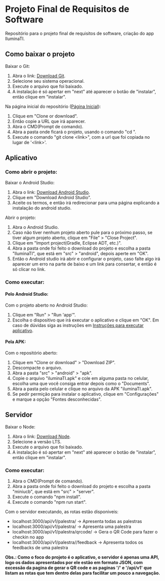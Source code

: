 # Projeto Final de Requisitos de Software
Repositório para o projeto final de requisitos de software, criação do app  IluminaTI.

## Como baixar o projeto

Baixar o Git:
1. Abra o link: [Download Git](https://git-scm.com/downloads).
2. Selecione seu sistema operacional.
3. Execute o arquivo que foi baixado.
4. A instalação é só apertar em "next" até aparecer o botão de "instalar", então clique em "instalar".

Na página inicial do repositório ([Página Inicial](https://github.com/ygorcf/projFinalRequisitos)):
1. Clique em \"Clone or download\".
2. Então copie a URL que irá aparecer.
3. Abra o CMD(Prompt de comando).
4. Abra a pasta onde ficará o projeto, usando o comando "cd <nome da pasta>".
5. Execute o comando "git clone \<link\>", com a url que foi copiada no lugar de '\<link\>'.

## Aplicativo

### Como abrir o projeto:

Baixar o Android Studio:
1. Abra o link: [Download Android Studio](https://developer.android.com/studio/index.html?hl=pt-br).
2. Clique em "Download Android Studio".
3. Aceite os termos, e então irá redirecionar para uma página explicando a instalação do android studio.

Abrir o projeto:
1. Abra o Android Studio.
2. Caso não tiver nenhum projeto aberto pule para o próximo passo, se tiver algum projeto aberto, clique em "File" > "Close Project".
3. Clique em "Import project(Gradle, Eclipse ADT, etc.)".
4. Abra a pasta onde foi feito o download do projeto e escolha a pasta "IluminaTI", que está em "src" > "android", depois aperte em "OK".
5. Então o Android studio irá abrir e configurar o projeto, caso falte algo irá aparecer um erro na parte de baixo e um link para consertar, e então é só clicar no link.

### Como executar:

#### Pelo Android Studio:

Com o projeto aberto no Android Studio:
1. Clique em "Run" > "Run 'app'".
2. Escolha o dispositivo que irá executar o aplicativo e clique em "OK". Em caso de dúvidas siga as instruções em [Instruções para executar aplicativo](https://developer.android.com/studio/run/device.html).

#### Pela APK:

Com o repositório aberto:
1. Clique em "Clone or download" > "Download ZIP".
2. Descompacte o arquivo.
3. Abra a pasta "src" > "android" > "apk".
4. Copie o arquivo "iluminaTI.apk" e cole em alguma pasta no celular, escolha uma que você consiga entrar depois como o "Documents".
5. Abra a pasta pelo celular e clique no arquivo da APK "iluminaTI.apk".
6. Se pedir permição para instalar o aplicativo, clique em "Configurações" e marque a opção "Fontes desconhecidas".

## Servidor

Baixar o Node:
1. Abra o link: [Download Node](https://nodejs.org/en/).
2. Selecione a versão LTS.
3. Execute o arquivo que foi baixado.
4. A instalação é só apertar em "next" até aparecer o botão de "instalar", então clique em "instalar".

### Como executar:

1. Abra o CMD(Prompt de comando).
2. Abra a pasta onde foi feito o download do projeto e escolha a pasta "miniucb", que está em "src" > "server".
3. Execute o comando "npm install".
4. Execute o comando "npm run start".

Com o servidor executando, as rotas estão disponiveis:
* localhost:3000/api/v1/palestra/ -> Apresenta todas as palestras
* localhost:3000/api/v1/palestra/<id da palestra> -> Apresenta uma palestra
* localhost:3000/api/v1/palestra/qrcode/<id da palestra> -> Gera o QR Code para fazer o checkin no app
* localhost:3000/api/v1/palestra/<id da palestra>/feedback -> Apresenta todos os feedbacks de uma palestra
  
**Obs.: Como o foco do projeto é o aplicativo, o servidor é apenas uma API, logo os dados apresentados por ele estão em formato JSON, com excessão da pagina de gerar o QR code e as paginas '/' e '/api/v1' que listam as rotas que tem dentro delas para facilitar um pouco a navegação.**
